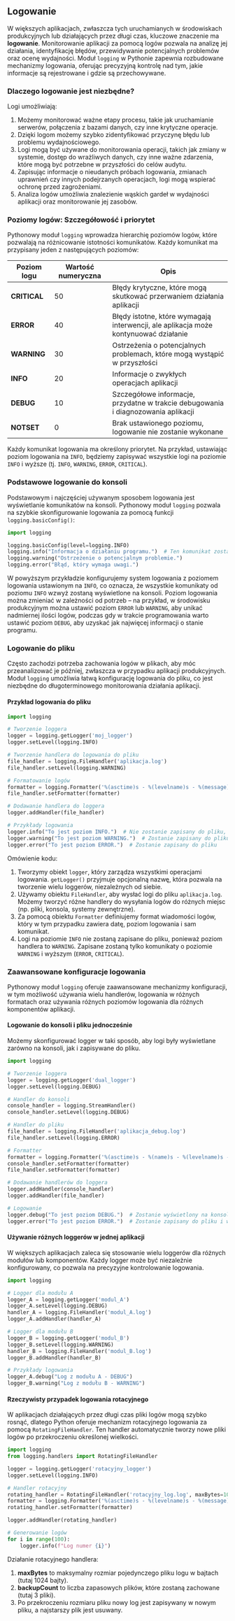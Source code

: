 ## Logowanie

W większych aplikacjach, zwłaszcza tych uruchamianych w środowiskach produkcyjnych lub działających przez długi czas, kluczowe znaczenie ma **logowanie**. Monitorowanie aplikacji za pomocą logów pozwala na analizę jej działania, identyfikację błędów, przewidywanie potencjalnych problemów oraz ocenę wydajności. Moduł `logging` w Pythonie zapewnia rozbudowane mechanizmy logowania, oferując precyzyjną kontrolę nad tym, jakie informacje są rejestrowane i gdzie są przechowywane.

### Dlaczego logowanie jest niezbędne?

Logi umożliwiają:

1. Możemy monitorować ważne etapy procesu, takie jak uruchamianie serwerów, połączenia z bazami danych, czy inne krytyczne operacje.
2. Dzięki logom możemy szybko zidentyfikować przyczynę błędu lub problemu wydajnościowego.
3. Logi mogą być używane do monitorowania operacji, takich jak zmiany w systemie, dostęp do wrażliwych danych, czy inne ważne zdarzenia, które mogą być potrzebne w przyszłości do celów audytu.
4. Zapisując informacje o nieudanych próbach logowania, zmianach uprawnień czy innych podejrzanych operacjach, logi mogą wspierać ochronę przed zagrożeniami.
5. Analiza logów umożliwia znalezienie wąskich gardeł w wydajności aplikacji oraz monitorowanie jej zasobów.

### Poziomy logów: Szczegółowość i priorytet

Pythonowy moduł `logging` wprowadza hierarchię poziomów logów, które pozwalają na różnicowanie istotności komunikatów. Każdy komunikat ma przypisany jeden z następujących poziomów:

| **Poziom logu** | **Wartość numeryczna** | **Opis** |
| --------------- | ---------------------- | -------- |
| **CRITICAL**    | 50                     | Błędy krytyczne, które mogą skutkować przerwaniem działania aplikacji |
| **ERROR**       | 40                     | Błędy istotne, które wymagają interwencji, ale aplikacja może kontynuować działanie |
| **WARNING**     | 30                     | Ostrzeżenia o potencjalnych problemach, które mogą wystąpić w przyszłości |
| **INFO**        | 20                     | Informacje o zwykłych operacjach aplikacji |
| **DEBUG**       | 10                     | Szczegółowe informacje, przydatne w trakcie debugowania i diagnozowania aplikacji |
| **NOTSET**      | 0                      | Brak ustawionego poziomu, logowanie nie zostanie wykonane |

Każdy komunikat logowania ma określony priorytet. Na przykład, ustawiając poziom logowania na `INFO`, będziemy zapisywać wszystkie logi na poziomie `INFO` i wyższe (tj. `INFO`, `WARNING`, `ERROR`, `CRITICAL`).

### Podstawowe logowanie do konsoli

Podstawowym i najczęściej używanym sposobem logowania jest wyświetlanie komunikatów na konsoli. Pythonowy moduł `logging` pozwala na szybkie skonfigurowanie logowania za pomocą funkcji `logging.basicConfig()`:

```python
import logging

logging.basicConfig(level=logging.INFO)
logging.info("Informacja o działaniu programu.")  # Ten komunikat zostanie wyświetlony
logging.warning("Ostrzeżenie o potencjalnym problemie.")
logging.error("Błąd, który wymaga uwagi.")
```

W powyższym przykładzie konfigurujemy system logowania z poziomem logowania ustawionym na `INFO`, co oznacza, że wszystkie komunikaty od poziomu `INFO` wzwyż zostaną wyświetlone na konsoli. Poziom logowania można zmieniać w zależności od potrzeb – na przykład, w środowisku produkcyjnym można ustawić poziom `ERROR` lub `WARNING`, aby unikać nadmiernej ilości logów, podczas gdy w trakcie programowania warto ustawić poziom `DEBUG`, aby uzyskać jak najwięcej informacji o stanie programu.

### Logowanie do pliku

Często zachodzi potrzeba zachowania logów w plikach, aby móc przeanalizować je później, zwłaszcza w przypadku aplikacji produkcyjnych. Moduł `logging` umożliwia łatwą konfigurację logowania do pliku, co jest niezbędne do długoterminowego monitorowania działania aplikacji.

#### Przykład logowania do pliku

```python
import logging

# Tworzenie loggera
logger = logging.getLogger('moj_logger')
logger.setLevel(logging.INFO)

# Tworzenie handlera do logowania do pliku
file_handler = logging.FileHandler('aplikacja.log')
file_handler.setLevel(logging.WARNING)

# Formatowanie logów
formatter = logging.Formatter('%(asctime)s - %(levelname)s - %(message)s')
file_handler.setFormatter(formatter)

# Dodawanie handlera do loggera
logger.addHandler(file_handler)

# Przykłady logowania
logger.info("To jest poziom INFO.")  # Nie zostanie zapisany do pliku, bo poziom file_handler to WARNING
logger.warning("To jest poziom WARNING.")  # Zostanie zapisany do pliku
logger.error("To jest poziom ERROR.")  # Zostanie zapisany do pliku
```

Omówienie kodu:

1. Tworzymy obiekt `logger`, który zarządza wszystkimi operacjami logowania. `getLogger()` przyjmuje opcjonalną nazwę, która pozwala na tworzenie wielu loggerów, niezależnych od siebie.
2. Używamy obiektu `FileHandler`, aby wysłać logi do pliku `aplikacja.log`. Możemy tworzyć różne handlery do wysyłania logów do różnych miejsc (np. pliki, konsola, systemy zewnętrzne).
3. Za pomocą obiektu `Formatter` definiujemy format wiadomości logów, który w tym przypadku zawiera datę, poziom logowania i sam komunikat.
4. Logi na poziomie `INFO` nie zostaną zapisane do pliku, ponieważ poziom handlera to `WARNING`. Zapisane zostaną tylko komunikaty o poziomie `WARNING` i wyższym (`ERROR`, `CRITICAL`).

### Zaawansowane konfiguracje logowania

Pythonowy moduł `logging` oferuje zaawansowane mechanizmy konfiguracji, w tym możliwość używania wielu handlerów, logowania w różnych formatach oraz używania różnych poziomów logowania dla różnych komponentów aplikacji.

#### Logowanie do konsoli i pliku jednocześnie

Możemy skonfigurować logger w taki sposób, aby logi były wyświetlane zarówno na konsoli, jak i zapisywane do pliku.

```python
import logging

# Tworzenie loggera
logger = logging.getLogger('dual_logger')
logger.setLevel(logging.DEBUG)

# Handler do konsoli
console_handler = logging.StreamHandler()
console_handler.setLevel(logging.DEBUG)

# Handler do pliku
file_handler = logging.FileHandler('aplikacja_debug.log')
file_handler.setLevel(logging.ERROR)

# Formatter
formatter = logging.Formatter('%(asctime)s - %(name)s - %(levelname)s - %(message)s')
console_handler.setFormatter(formatter)
file_handler.setFormatter(formatter)

# Dodawanie handlerów do loggera
logger.addHandler(console_handler)
logger.addHandler(file_handler)

# Logowanie
logger.debug("To jest poziom DEBUG.")  # Zostanie wyświetlony na konsoli
logger.error("To jest poziom ERROR.")  # Zostanie zapisany do pliku i wyświetlony na konsoli
```

#### Używanie różnych loggerów w jednej aplikacji

W większych aplikacjach zaleca się stosowanie wielu loggerów dla różnych modułów lub komponentów. Każdy logger może być niezależnie konfigurowany, co pozwala na precyzyjne kontrolowanie logowania.

```python
import logging

# Logger dla modułu A
logger_A = logging.getLogger('modul_A')
logger_A.setLevel(logging.DEBUG)
handler_A = logging.FileHandler('modul_A.log')
logger_A.addHandler(handler_A)

# Logger dla modułu B
logger_B = logging.getLogger('modul_B')
logger_B.setLevel(logging.WARNING)
handler_B = logging.FileHandler('modul_B.log')
logger_B.addHandler(handler_B)

# Przykłady logowania
logger_A.debug("Log z modułu A - DEBUG")
logger_B.warning("Log z modułu B - WARNING")
```

#### Rzeczywisty przypadek logowania rotacyjnego

W aplikacjach działających przez długi czas pliki logów mogą szybko rosnąć, dlatego Python oferuje mechanizm rotacyjnego logowania za pomocą `RotatingFileHandler`. Ten handler automatycznie tworzy nowe pliki logów po przekroczeniu określonej wielkości.

```python
import logging
from logging.handlers import RotatingFileHandler

logger = logging.getLogger('rotacyjny_logger')
logger.setLevel(logging.INFO)

# Handler rotacyjny
rotating_handler = RotatingFileHandler('rotacyjny_log.log', maxBytes=1024, backupCount=3)
formatter = logging.Formatter('%(asctime)s - %(levelname)s - %(message)s')
rotating_handler.setFormatter(formatter)

logger.addHandler(rotating_handler)

# Generowanie logów
for i in range(100):
    logger.info(f"Log numer {i}")
```

Działanie rotacyjnego handlera:

1. **maxBytes** to maksymalny rozmiar pojedynczego pliku logu w bajtach (tutaj 1024 bajty).
2. **backupCount** to liczba zapasowych plików, które zostaną zachowane (tutaj 3 pliki).
3. Po przekroczeniu rozmiaru pliku nowy log jest zapisywany w nowym pliku, a najstarszy plik jest usuwany.
